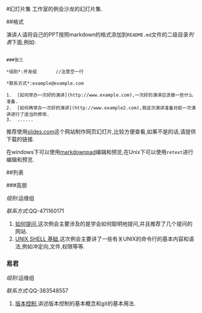 #幻灯片集
工作室的例会沙龙的幻灯片集.

##格式

演讲人请将自己的PPT按照markdown的格式添加到`README.md`文件的二级目录*列表*下面,例如:

```

###张三

*组别*:开发组       //注意空一行

*联系方式*:example@example.com

1.  [如何举办一次好的演讲](http://www.example.com),一次好的演讲应该做一些什么准备.
2.  [如何再举办一次好的演讲](http://www.example2.com),我这次演讲准备对前一次演讲进行了适当的修改.
3.  ......

```

推荐使用[slides.com](http://www.slides.com)这个网站制作网页幻灯片,比较方便查看,如果不是的话,请提供下载的链接.

在windows下可以使用[markdownpad](http://markdownpad.com/)编辑和预览,在Unix下可以使用`retext`进行编辑和预览.

##列表

###高朋

*组别*:运维组

*联系方式*:QQ-471160171

1.  [如何提问](http://slides.com/gaopeng/ask-smart-question),这次例会主要涉及的是学会如何聪明地提问,并且推荐了几个提问的网站.
2.  [UNIX SHELL 基础](http://slides.com/gaopeng/unix-shel#/),这次例会主要讲了一些有关UNIX的命令行的基本内容和语法,例如冲定向,文件,权限等等.

### 易君
*组别*:运维组

*联系方式*:QQ-383548557

1. [版本控制](http://slides.com/junyi/version-control),讲述版本控制的基本概念和git的基本用法.
